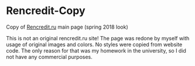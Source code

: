 # Rencredit-Copy
Copy of [Rencredit.ru](http://rencredit.ru/) main page (spring 2018 look)

This is not an original rencredit.ru site! 
The page was redone by myself with usage of original images and colors. No styles were copied from website code.
The only reason for that was my homework in the university, so I did not have any commercial purposes. 
